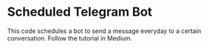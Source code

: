 # Scheduled Telegram Bot

This code schedules a bot to send a message everyday to a certain conversation. Follow the tutorial in Medium.